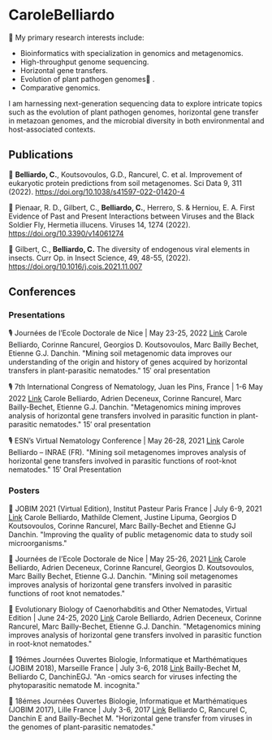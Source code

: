 # CaroleBelliardo 

🔭 My primary research interests include:
- Bioinformatics with specialization in genomics and metagenomics.
- High-throughput genome sequencing.
- Horizontal gene transfers.
- Evolution of plant pathogen genomes🌱 .
- Comparative genomics.
  
I am harnessing next-generation sequencing data to explore intricate topics such as the evolution of plant pathogen genomes, horizontal gene transfer in metazoan genomes, and the microbial diversity in both environmental and host-associated contexts.


## Publications
:newspaper: **Belliardo, C.**, Koutsovoulos, G.D., Rancurel, C. et al. Improvement of eukaryotic protein predictions from soil metagenomes. Sci Data 9, 311 (2022). https://doi.org/10.1038/s41597-022-01420-4


:newspaper: Pienaar, R. D., Gilbert, C., **Belliardo, C.**, Herrero, S. & Herniou, E. A. First Evidence of Past and Present Interactions between Viruses and the Black Soldier Fly, Hermetia illucens. Viruses 14, 1274 (2022). https://doi.org/10.3390/v14061274


:newspaper: Gilbert, C.,  **Belliardo, C.** The diversity of endogenous viral elements in insects.  Curr Op. in Insect Science, 49, 48-55, (2022). https://doi.org/10.1016/j.cois.2021.11.007


## Conferences
### Presentations
🎙️ Journées de l’Ecole Doctorale de Nice | May 23-25, 2022 [Link](https://jedns-bio.fr/)
Carole Belliardo, Corinne Rancurel, Georgios D. Koutsovoulos, Marc Bailly Bechet, Etienne G.J. Danchin.
"Mining soil metagenomic data improves our understanding of the origin and history of genes acquired by horizontal transfers in plant-parasitic nematodes."
15′ oral presentation

🎙️ 7th International Congress of Nematology, Juan les Pins, France | 1-6 May 2022 [Link](https://www.alphavisa.com/icn/2020/index.php)
Carole Belliardo, Adrien Deceneux, Corinne Rancurel, Marc Bailly-Bechet, Etienne G.J. Danchin.
"Metagenomics mining improves analysis of horizontal gene transfers involved in parasitic function in plant-parasitic nematodes."
15′ oral presentation

🎙️ ESN’s Virtual Nematology Conference | May 26-28, 2021 [Link](https://www.wur.nl/en/Research-Results/Chair-groups/Plant-Sciences/Laboratory-of-Nematology/ESNs-Virtual-Nematology-Conference-2021.htm)
Carole Belliardo – INRAE (FR).
"Mining soil metagenomes improves analysis of horizontal gene transfers involved in parasitic functions of root-knot nematodes."
15′ Oral Presentation

### Posters
📄 JOBIM 2021 (Virtual Edition), Institut Pasteur Paris France | July 6-9, 2021 [Link](https://jobim2021.sciencesconf.org/)
Carole Belliardo, Mathilde Clement, Justine Lipuma, Georgios D Koutsovoulos, Corinne Rancurel, Marc Bailly-Bechet and Etienne GJ Danchin.
"Improving the quality of public metagenomic data to study soil microorganisms."

📄 Journées de l’Ecole Doctorale de Nice | May 25-26, 2021 [Link](https://jedns-bio.fr/)
Carole Belliardo, Adrien Deceneux, Corinne Rancurel, Georgios D. Koutsovoulos, Marc Bailly Bechet, Etienne G.J. Danchin.
"Mining soil metagenomes improves analysis of horizontal gene transfers involved in parasitic functions of root knot nematodes."

📄 Evolutionary Biology of Caenorhabditis and Other Nematodes, Virtual Edition | June 24-25, 2020 [Link](https://wormmeetings.weebly.com/evolution.html)
Carole Belliardo, Adrien Deceneux, Corinne Rancurel, Marc Bailly-Bechet, Etienne G.J. Danchin.
"Metagenomics mining improves analysis of horizontal gene transfers involved in parasitic function in root-knot nematodes."

📄 19émes Journées Ouvertes Biologie, Informatique et Marthématiques (JOBIM 2018), Marseille France | July 3-6, 2018 [Link](https://jobim2018.sciencesconf.org/)
Bailly-Bechet M, Belliardo C, DanchinEGJ.
"An -omics search for viruses infecting the phytoparasitic nematode M. incognita."

📄 18émes Journées Ouvertes Biologie, Informatique et Marthématiques (JOBIM 2017), Lille France | July 3-6, 2017 [Link](https://project.inria.fr/jobim2017/fr/)
Belliardo C, Rancurel C, Danchin E and Bailly-Bechet M.
"Horizontal gene transfer from viruses in the genomes of plant-parasitic nematodes."
